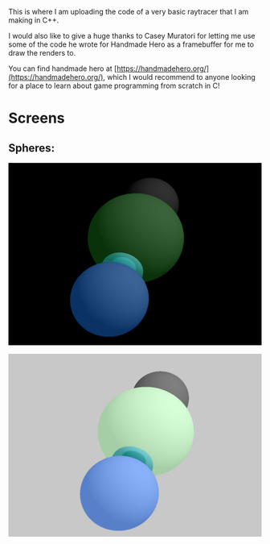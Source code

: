 This is where I am uploading the code of a very basic raytracer that I am making in C++.

I would also like to give a huge thanks to Casey Muratori for letting me use some of the code he wrote for Handmade Hero as a framebuffer for me to draw the renders to.

You can find handmade hero at [https://handmadehero.org/](https://handmadehero.org/), which I would recommend to anyone looking for a place to learn about game programming from scratch in C!

Screens
=======

Spheres:
--------
![alt tag](https://raw.githubusercontent.com/Moosichu/RayTracer/master/screens/spheres01.png)

![alt tag](https://raw.githubusercontent.com/Moosichu/RayTracer/master/screens/spheres02.png)
